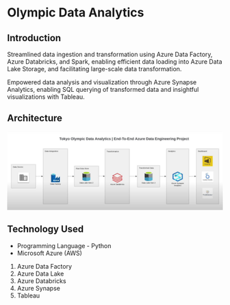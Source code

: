 # Olympic Data Analytics

## Introduction 
Streamlined data ingestion and transformation using Azure Data Factory, Azure Databricks, and Spark, enabling efficient data loading into Azure Data Lake Storage, and facilitating large-scale data transformation.

Empowered data analysis and visualization through Azure Synapse Analytics, enabling SQL querying of transformed data and insightful visualizations with Tableau.

## Architecture 
<img src="Architecture.JPG">

## Technology Used
- Programming Language - Python
- Microsoft Azure (AWS)
1. Azure Data Factory
2. Azure Data Lake
3. Azure Databricks
4. Azure Synapse
5. Tableau
